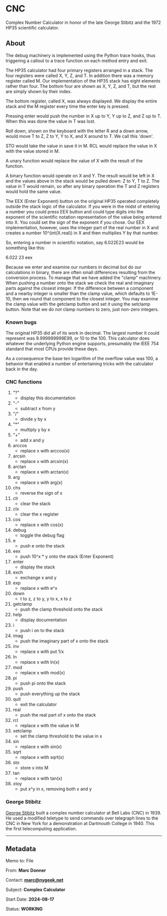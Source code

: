 # CNC

Complex Number Calculator in honor of the late George Stibitz and
the 1972 HP35 scientific calculator.

## About

The debug machinery is implemented using the Python trace hooks,
thus triggering a callout to a trace function on each method entry
and exit.

The HP35 calculator had four primary registers arranged in a stack.
The four registers were called X, Y, Z, and T.  In addition there
was a memory register called M.  Our implementation of the HP35
stack has eight elements rather than four.  The bottom four are
shown as X, Y, Z, and T, but the rest are simply shown by their
index.

The bottom register, called X, was always displayed.  We display
the entire stack and the M register every time the enter key is
pressed.

Pressing enter would push the number in X up to Y, Y up to Z, and
Z up to T.  When this was done the value in T was lost.

Roll down, shown on the keyboard with the letter R and a down arrow,
would move T to Z, Z to Y, Y to X, and X around to T.  We call this
'down'.

STO would take the value in save it in M.  RCL would replace the
value in X with the value stored in M.

A unary function would replace the value of X with the result of
the function.

A binary function would operate on X and Y.  The result would be
left in X and the values above in the stack would be pulled down:
Z to Y, T to Z.  The value in T would remain, so after any binary
operation the T and Z registers would hold the same value.

The EEX (Enter Exponent) button on the original HP35 operated
completely outside the stack logic of the calculator.  If you were
in the midst of entering a number you could press EEX button and
could type digits into the exponent of the scientific notation
representation of the value being entered into X.  You could set
the sign of the exponent if you chose.  Our EEX implementation,
however, uses the integer part of the real number in X and creates
a number 10^(int(X.real)) in X and then multiplies Y by that number.

So, entering a number in scientific notation, say 6.022E23 would
be something like this:

   6.022 23 eex

Because we enter and examine our numbers in decimal but do our
calculations in binary, there are often small differences resulting
from the conversion process.  To manage that we have added the
"clamp" machinery.  When pushing a number onto the stack we check
the real and imaginary parts against the closest integer.  If the
difference between a component and a nearby integer is smaller than
the clamp value, which defaults to 1E-10, then we round that component
to the closest integer.  You may examine the clamp value with the
getclamp button and set it using the setclamp button.  Note that we
do *not* clamp numbers to zero, just non-zero integers.

### Known bugs

The original HP35 did all of its work in decimal.  The largest
number it could represent was 9.999999999E99, or 10 to the 100.
This calculator does whatever the underlying Python engine supports,
presumably the IEEE 754 standard that most CPUs provide these days.

As a consequence the base ten logarithm of the overflow value was
100, a behavior that enabled a number of entertaining tricks with
the calculator back in the day.

### CNC functions

1. "?"
    * display this documentation
1. "-"
    * subtract x from y
1. "/"
    * divide y by x
1. "*"
    * multiply y by x
1. "+"
    * add x and y
1. arccos
    * replace x with arccos(x)
1. arcsin
    * replace x with arcsin(x)
1. arctan
    * replace x with arctan(x)
1. arg
    * replace x with arg(x)
1. chs
    * reverse the sign of x
1. clr
    * clear the stack
1. clx
    * clear the x register
1. cos
    * replace x with cos(x)
1. debug
    * toggle the debug flag
1. e
    * push e onto the stack
1. eex
    * push 10^x * y onto the stack (Enter Exponent)
1. enter
    * display the stack
1. exch
    * exchange x and y
1. exp
    * replace x with e^x
1. down
    * t to z, z to y, y to x, x to z
1. getclamp
    * push the clamp threshold onto the stack
1. help
    * display documentation
1. i
    * push i on to the stack
1. imag
    * push the imaginary part of x onto the stack
1. inv
    * replace x with put 1/x
1. ln
    * replace x with ln(x)
1. mod
    * replace x with mod(x)
1. pi
    * push pi onto the stack
1. push
    * push everything up the stack
1. quit
    * exit the calculator
1. real
    * push the real part of x onto the stack
1. rcl
    * replace x with the value in M
1. setclamp
    * set the clamp threshold to the value in x
1. sin
    * replace x with sin(x)
1. sqrt
    * replace x with sqrt(x)
1. sto
    * store x into M
1. tan
    * replace x with tan(x)
1. xtoy
    * put x^y in x, removing both x and y

### George Stibitz

[George Stibitz](https://en.wikipedia.org/wiki/George_Stibitz/)
built a complex number calculator at Bell Labs (CNC) in 1939.  He
used a modified teletype to send commands over telegraph lines to
the CNC in New York for a demonstration at Dartmouth College in
1940.  This the first telecomputing application.

---
## Metadata

Memo to: File

From: **Marc Donner**

Contact: **marc@nygeek.net**

Subject: **Complex Calculator**

Start Date: **2024-08-17**

Status: **WORKING**
